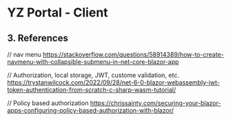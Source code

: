 ﻿# YZ Portal - Client

## 3. References

// nav menu
https://stackoverflow.com/questions/58914389/how-to-create-navmenu-with-collapsible-submenu-in-net-core-blazor-app

// Authorization, local storage, JWT, custome validation, etc.
https://trystanwilcock.com/2022/09/28/net-6-0-blazor-webassembly-jwt-token-authentication-from-scratch-c-sharp-wasm-tutorial/

// Policy based authorization
https://chrissainty.com/securing-your-blazor-apps-configuring-policy-based-authorization-with-blazor/


